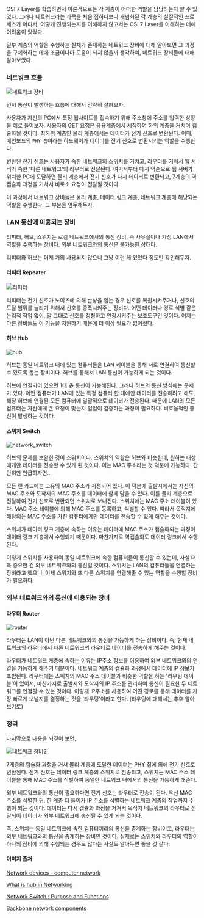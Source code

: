 OSI 7 Layer를 학습하면서 이론적으로는 각 계층이 어떠한 역할을 담당하는지 알 수 있었다. 그러나 네트워크라는 과목을 처음 접하다보니 개념화된 각 계층의 실질적인 프로세스가 어디서, 어떻게 진행되는지를 이해하지 않고서는 OSI 7 Layer를 이해하는 데에 어려움이 있었다.

일부 계층의 역할을 수행하는 실체가 존재하는 네트워크 장비에 대해 알아보면 그 과정을 구체화하는 데에 조금이나마 도움이 되지 않을까 생각하여, 네트워크 장비들에 대해 알아보았다.



### 네트워크 흐름

![네트워크 장비](https://user-images.githubusercontent.com/75300807/129347333-550a2054-d207-4fcf-a529-ae9168267bdf.png)

먼저 통신이 발생하는 흐름에 대해서 간략히 살펴보자.

사용자가 자신의 PC에서 특정 웹사이트를 접속하기 위해 주소창에 주소를 입력한 상황을 예로 들어보자. 사용자의 GET 요청은 응용계층에서 시작하여 하위 계층을 거치며 캡슐화될 것이다. 최하위 계층인 물리 계층에서는 데이터가 전기 신호로 변환된다. 이때, 메인보드의 ```PHY 칩```이라는 하드웨어가 데이터를 전기 신호로 변환시키는 역할을 수행한다.

변환된 전기 신호는 사용자가 속한 네트워크의 스위치를 거치고, 라우터를 거쳐서 웹 서버가 속한 '다른 네트워크'의  라우터로 전달된다. 여기서부터 다시 역순으로 웹 서버가 위치한 PC에 도달하면 물리 계층에서 전기 신호가 다시 데이터로 변환되고, 7계층의 역캡슐화 과정을 거쳐서 비로소 요청이 전달될 것이다.

이 과정에서 네트워크 장비들은 물리 계층, 데이터 링크 계층, 네트워크 계층에 해당되는 역할을 수행한다. 그 부분을 염두해두자.



### LAN 통신에 이용되는 장비

리피터, 허브, 스위치는 로컬 네트워크에서의 통신 장비, 즉 사무실이나 가정 LAN에서 역할을 수행하는 장비다. 외부 네트워크와의 통신은 불가능한 상태다.

리피터와 허브는 이제 거의 사용되지 않으니 그냥 이런 게 있었다 정도만 확인해두자.

#### 리피터 Repeater

![리피터](https://user-images.githubusercontent.com/75300807/129363220-0d7a31d6-afe0-4822-bd59-28da0f3d8435.jpg)

리피터는 전기 신호가 노이즈에 의해 손상을 입는 경우 신호를 복원시켜주거나, 신호의 도달 범위를 늘리기 위해서 신호를 증폭시켜주는 장비다. 어떤 데이터나 경로 식별 같은 논리적 작업 없이, 말 그대로 신호를 정형하고 연장시켜주는 보조도구인 것이다. 이제는 다른 장비들도 이 기능을 지원하기 때문에 더 이상 필요가 없어졌다.

#### 허브 Hub

![hub](https://user-images.githubusercontent.com/75300807/129361680-730c8711-2b6c-434d-9875-1346df6da8c5.PNG)

허브는 동일 네트워크 내에 있는 컴퓨터들을 LAN 케이블을 통해 서로 연결하여 통신할 수 있도록 돕는 장비이다. 허브를 통해서 LAN 통신이 가능하게 되는 것이다. 

허브에 연결되어 있으면 1대 多 통신이 가능해진다. 그러나 허브의 통신 방식에는 문제가 있다. 어떤 컴퓨터가 LAN에 있는 특정 컴퓨터 한 대에만 데이터를 전송하려고 해도, 해당 허브에 연결된 모든 컴퓨터에 일괄적으로 데이터가 전송된다. 때문에 LAN의 모든 컴퓨터는 자신에게 온 요청이 맞는지 일일이 검증하는 과정이 필요하다. 비효율적인 통신이 발생하는 것이다.

#### 스위치 Switch

![network_switch](https://user-images.githubusercontent.com/75300807/129364651-8b5391e8-2c7b-45d6-9a5b-4dd14a8c220c.gif)

허브의 문제를 보완한 것이 스위치이다. 스위치의 역할은 허브와 비슷한데, 원하는 대상에게만 데이터를 전송할 수 있게 된 것이다. 이는 MAC 주소라는 것 덕분에 가능하다. 간단히만 언급하자면..

모든 랜 카드에는 고유의 MAC 주소가 지정되어 있다. 이 덕분에 출발지에서는 자신의 MAC 주소와 도착지의 MAC 주소를 데이터에 함께 담을 수 있다. 이를 물리 계층으로 전달하여 전기 신호로 변환되면 스위치로 보내진다. 스위치에는 MAC 주소 테이블이 있다. MAC 주소 테이블에 의해 MAC 주소를 등록하고, 식별할 수 있다. 따라서 목적지에 해당되는 MAC 주소를 가진 컴퓨터에게만 데이터를 전송할 수 있게 해주는 것이다.

스위치가 데이터 링크 계층에 속하는 이유는 데이터에 MAC 주소가 캡슐화되는 과정이 데이터 링크 계층에서 수행되기 때문이다. 마찬가지로 역캡슐화도 데이터 링크에서 수행된다.

이렇게 스위치를 사용하여 동일 네트워크에 속한 컴퓨터들이 통신할 수 있는데, 사실 더욱 중요한 건 외부 네트워크와의 통신일 것이다. 스위치는 LAN의 컴퓨터들을 연결하는 장비라고 했으니, 이제 스위치와 또 다른 스위치를 연결해줄 수 있는 역할을 수행할 장비가 필요하다.



### 외부 네트워크와의 통신에 이용되는 장비

#### 라우터 Router

![router](https://user-images.githubusercontent.com/75300807/129361620-b1b4a27a-d6d9-4ce6-8e94-c61a4443a7e1.jpg)

라우터는 LAN이 아닌 다른 네트워크와의 통신을 가능하게 하는 장비이다. 즉, 현재 네트워크의 라우터에서 다른 네트워크의 라우터로 데이터를 전송하게 해주는 것이다.

라우터가 네트워크 계층에 속하는 이유는 IP주소 정보를 이용하여 외부 네트워크와의 연결을 가능하게 해주기 때문이다. 네트워크 계층의 캡슐화 과정에서 데이터에 IP 정보가 포함된다. 라우터에는 스위치의 MAC 주소 테이블과 비슷한 역할을 하는 '라우팅 테이블'이 있어서, 마찬가지로 출발지와 도착지의 IP 주소를 관리하여 통신이 필요한 두 네트워크를 연결할 수 있는 것이다. 이렇게 IP주소를 사용하여 어떤 경로를 통해 데이터를 가장 빠르게 보낼지를 결정하는 것을 '라우팅'이라고 한다. (라우팅에 대해서는 추후 알아보기로)



### 정리

마지막으로 내용을 되짚어 보면,

![네트워크 장비2](https://user-images.githubusercontent.com/75300807/129360422-f93f577a-1743-4ba4-b873-e6a82dcd020c.png)

7계층의 캡슐화 과정을 거쳐 물리 계층에 도달한 데이터는 PHY 칩에 의해 전기 신호로 변환된다. 전기 신호는 데이터 링크 계층의 스위치로 전송되고, 스위치는 MAC 주소 테이블을 통해 MAC 주소를 식별하여 동일한 네트워크 내에서의 통신을 가능하게 해준다.

외부 네트워크와의 통신이 필요하다면 전기 신호는 라우터로 전송이 된다. 우선 MAC 주소를 식별한 뒤, 한 계층 더 들어가 IP 주소를 식별하는 네트워크 계층의 작업까지 수행이 되는 것이다. 데이터는 다시 캡슐화 과정을 거쳐서 목적지 네트워크의 라우터로 전달되어 데이터가 외부 네트워크에 송신될 수 있게 되는 것이다. 

즉, 스위치는 동일 네트워크에 속한 컴퓨터끼리의 통신을 중계하는 장비이고, 라우터는 외부 네트워크와의 통신을 중계하는 장비인 것이다. 실제로는 스위치와 라우터의 역할이 하나의 장비에 의해 수행되는 경우도 많다는 사실도 알아두면 좋을 것 같다.



#### **이미지 출처**

[Network devices - computer network](https://www.brainkart.com/article/Network-devices_36829/)  

[What is hub in Networking](https://www.learnabhi.com/hub/)  

[Network Switch : Purpose and Functions](http://www.yourownlinux.com/2013/07/network-switch-purpose-and-functions.html) 

[Backbone network components](http://what-when-how.com/data-communications-and-networking/backbone-network-components-data-communications-and-networking/)  